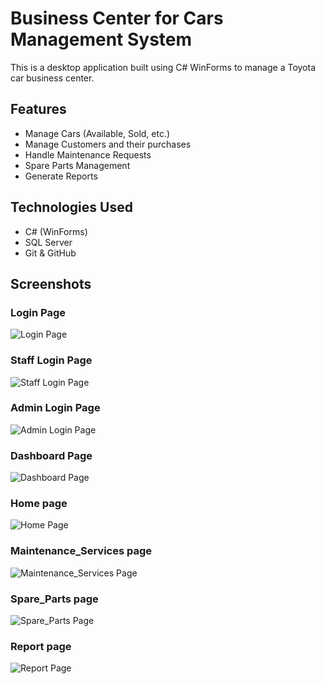 # Business Center for Cars  Management System

This is a desktop application built using C# WinForms to manage a Toyota car business center.

## Features

- Manage Cars (Available, Sold, etc.)
- Manage Customers and their purchases
- Handle Maintenance Requests
- Spare Parts Management
- Generate Reports

## Technologies Used

- C# (WinForms)
- SQL Server
- Git & GitHub

## Screenshots

### Login Page
![Login Page](images/Login.png)

### Staff Login Page
![Staff Login Page](images/Staff_Login.png)

### Admin Login Page
![Admin Login Page](images/Admin_Login.png)

### Dashboard Page
![Dashboard Page](images/Dashboard.png)

### Home page
![Home Page](images/Home.png)

### Maintenance_Services page
![Maintenance_Services Page](images/Maintenance_Services.png)

### Spare_Parts page
![Spare_Parts Page](images/Spare_Parts.png)

### Report page
![Report Page](images/Report.png)
